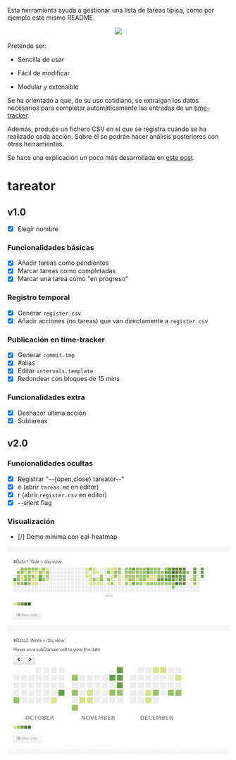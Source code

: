 Esta herramienta ayuda a gestionar una lista de tareas típica, como por ejemplo este mismo README.

<p align="center"><a href="https://asciinema.org/a/360282" target="_blank"><img src="https://asciinema.org/a/360282.svg" /></a></p>

Pretende ser:

- Sencilla de usar

- Fácil de modificar

- Modular y extensible

Se ha orientado a que, de su uso cotidiano, se extraigan los datos necesarios para completar automáticamente las entradas de un [time-tracker](https://en.wikipedia.org/wiki/Time-tracking_software).

Además, produce un fichero CSV en el que se registra cuándo se ha realizado cada acción. Sobre él se podrán hacer análisis posteriores con otras herramientas.

Se hace una explicación un poco más desarrollada en [este post](https://jartigag.github.io/tareator).

# tareator

## v1.0

- [x] Elegir nombre

### Funcionalidades básicas
- [x] Añadir tareas como pendientes
- [x] Marcar tareas como completadas
- [x] Marcar una tarea como "en progreso"

### Registro temporal
- [x] Generar `register.csv`
- [x] Añadir acciones (no tareas) que van directamente a `register.csv`

### Publicación en time-tracker
- [x] Generar `commit.tmp`
- [x] #alias
- [x] Editar `intervals.template`
- [x] Redondear con bloques de 15 mins

### Funcionalidades extra
- [x] Deshacer última acción
- [x] Subtareas

## v2.0

### Funcionalidades ocultas
- [x] Registrar "--{open,close} tareator--"
- [x] e (abrir `tareas.md` en editor)
- [x] r (abrir `register.csv` en editor)
- [x] --silent flag

### Visualización
- [/] Demo mínima con cal-heatmap

![](screenshot_2020-12-30.png)
